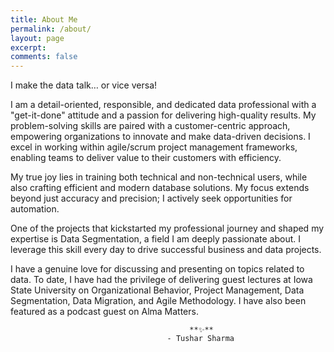 ```yaml
---
title: About Me
permalink: /about/
layout: page
excerpt:
comments: false
---
```


I make the data talk… or vice versa! 

I am a detail-oriented, responsible, and dedicated data professional with a "get-it-done" attitude and a passion for delivering high-quality results. My problem-solving skills are paired with a customer-centric approach, empowering organizations to innovate and make data-driven decisions. I excel in working within agile/scrum project management frameworks, enabling teams to deliver value to their customers with efficiency.

My true joy lies in training both technical and non-technical users, while also crafting efficient and modern database solutions. My focus extends beyond just accuracy and precision; I actively seek opportunities for automation.

One of the projects that kickstarted my professional journey and shaped my expertise is Data Segmentation, a field I am deeply passionate about. I leverage this skill every day to drive successful business and data projects.

I have a genuine love for discussing and presenting on topics related to data. To date, I have had the privilege of delivering guest lectures at Iowa State University on Organizational Behavior, Project Management, Data Segmentation, Data Migration, and Agile Methodology. I have also been featured as a podcast guest on Alma Matters.

                                            **✨**
                                       - Tushar Sharma